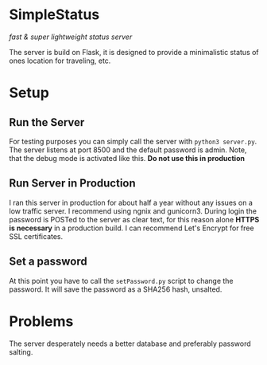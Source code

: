 # SimpleStatus
 
_fast & super lightweight status server_

The server is build on Flask, it is designed to provide a minimalistic status of ones location for traveling, etc.

# Setup

## Run the Server
For testing purposes you can simply call the server with `python3 server.py`. The server listens at port 8500 and the default password is admin.
Note, that the debug mode is activated like this. __Do not use this in production__

## Run Server in Production
I ran this server in production for about half a year without any issues on a low traffic server. I recommend using ngnix and gunicorn3. During login the password is POSTed to the server as clear text, for this reason alone __HTTPS is necessary__ in a production build. I can recommend Let's Encrypt for free SSL certificates.

## Set a password
At this point you have to call the `setPassword.py` script to change the password. It will save the password as a SHA256 hash, unsalted.

# Problems
The server desperately needs a better database and preferably password salting.
